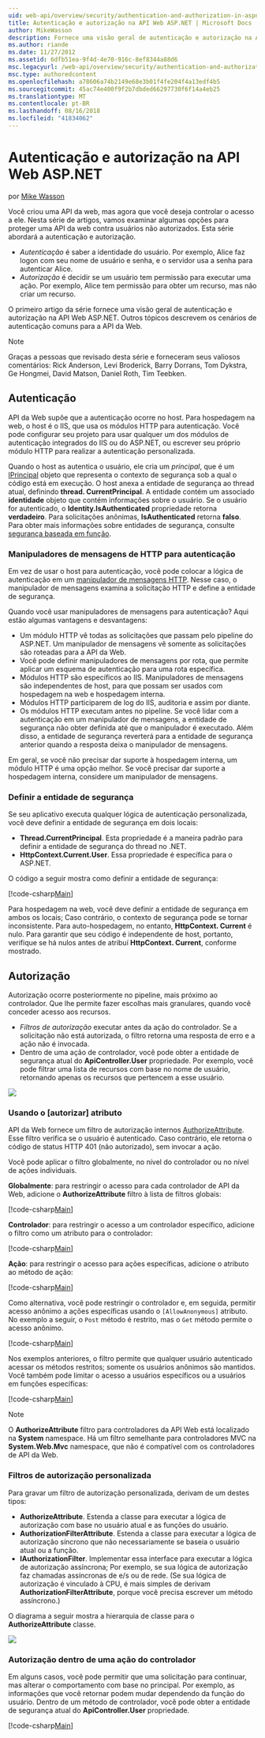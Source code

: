 ```yaml
---
uid: web-api/overview/security/authentication-and-authorization-in-aspnet-web-api
title: Autenticação e autorização na API Web ASP.NET | Microsoft Docs
author: MikeWasson
description: Fornece uma visão geral de autenticação e autorização na API Web ASP.NET.
ms.author: riande
ms.date: 11/27/2012
ms.assetid: 6dfb51ea-9f4d-4e70-916c-8ef8344a88d6
msc.legacyurl: /web-api/overview/security/authentication-and-authorization-in-aspnet-web-api
msc.type: authoredcontent
ms.openlocfilehash: a78606a74b2149e68e3b01f4fe204f4a13edf4b5
ms.sourcegitcommit: 45ac74e400f9f2b7dbded66297730f6f14a4eb25
ms.translationtype: MT
ms.contentlocale: pt-BR
ms.lasthandoff: 08/16/2018
ms.locfileid: "41834062"
---
```

<a name="authentication-and-authorization-in-aspnet-web-api"></a>Autenticação e autorização na API Web ASP.NET
====================
por [Mike Wasson](https://github.com/MikeWasson)

Você criou uma API da web, mas agora que você deseja controlar o acesso a ele. Nesta série de artigos, vamos examinar algumas opções para proteger uma API da web contra usuários não autorizados. Esta série abordará a autenticação e autorização.

- *Autenticação* é saber a identidade do usuário. Por exemplo, Alice faz logon com seu nome de usuário e senha, e o servidor usa a senha para autenticar Alice.
- *Autorização* é decidir se um usuário tem permissão para executar uma ação. Por exemplo, Alice tem permissão para obter um recurso, mas não criar um recurso.

O primeiro artigo da série fornece uma visão geral de autenticação e autorização na API Web ASP.NET. Outros tópicos descrevem os cenários de autenticação comuns para a API da Web.

> [!NOTE]
> Graças a pessoas que revisado desta série e forneceram seus valiosos comentários: Rick Anderson, Levi Broderick, Barry Dorrans, Tom Dykstra, Ge Hongmei, David Matson, Daniel Roth, Tim Teebken.


## <a name="authentication"></a>Autenticação

API da Web supõe que a autenticação ocorre no host. Para hospedagem na web, o host é o IIS, que usa os módulos HTTP para autenticação. Você pode configurar seu projeto para usar qualquer um dos módulos de autenticação integrados do IIS ou do ASP.NET, ou escrever seu próprio módulo HTTP para realizar a autenticação personalizada.

Quando o host as autentica o usuário, ele cria um *principal*, que é um [IPrincipal](https://msdn.microsoft.com/library/System.Security.Principal.IPrincipal.aspx) objeto que representa o contexto de segurança sob a qual o código está em execução. O host anexa a entidade de segurança ao thread atual, definindo **thread. CurrentPrincipal**. A entidade contém um associado **identidade** objeto que contém informações sobre o usuário. Se o usuário for autenticado, o **Identity.IsAuthenticated** propriedade retorna **verdadeiro**. Para solicitações anônimas, **IsAuthenticated** retorna **falso**. Para obter mais informações sobre entidades de segurança, consulte [segurança baseada em função](https://msdn.microsoft.com/library/shz8h065.aspx).

### <a name="http-message-handlers-for-authentication"></a>Manipuladores de mensagens de HTTP para autenticação

Em vez de usar o host para autenticação, você pode colocar a lógica de autenticação em um [manipulador de mensagens HTTP](../advanced/http-message-handlers.md). Nesse caso, o manipulador de mensagens examina a solicitação HTTP e define a entidade de segurança.

Quando você usar manipuladores de mensagens para autenticação? Aqui estão algumas vantagens e desvantagens:

- Um módulo HTTP vê todas as solicitações que passam pelo pipeline do ASP.NET. Um manipulador de mensagens vê somente as solicitações são roteadas para a API da Web.
- Você pode definir manipuladores de mensagens por rota, que permite aplicar um esquema de autenticação para uma rota específica.
- Módulos HTTP são específicos ao IIS. Manipuladores de mensagens são independentes de host, para que possam ser usados com hospedagem na web e hospedagem interna.
- Módulos HTTP participarem de log do IIS, auditoria e assim por diante.
- Os módulos HTTP executam antes no pipeline. Se você lidar com a autenticação em um manipulador de mensagens, a entidade de segurança não obter definida até que o manipulador é executado. Além disso, a entidade de segurança reverterá para a entidade de segurança anterior quando a resposta deixa o manipulador de mensagens.

Em geral, se você não precisar dar suporte à hospedagem interna, um módulo HTTP é uma opção melhor. Se você precisar dar suporte a hospedagem interna, considere um manipulador de mensagens.

### <a name="setting-the-principal"></a>Definir a entidade de segurança

Se seu aplicativo executa qualquer lógica de autenticação personalizada, você deve definir a entidade de segurança em dois locais:

- **Thread.CurrentPrincipal**. Esta propriedade é a maneira padrão para definir a entidade de segurança do thread no .NET.
- **HttpContext.Current.User**. Essa propriedade é específica para o ASP.NET.

O código a seguir mostra como definir a entidade de segurança:

[!code-csharp[Main](authentication-and-authorization-in-aspnet-web-api/samples/sample1.cs)]

Para hospedagem na web, você deve definir a entidade de segurança em ambos os locais; Caso contrário, o contexto de segurança pode se tornar inconsistente. Para auto-hospedagem, no entanto, **HttpContext. Current** é nulo. Para garantir que seu código é independente de host, portanto, verifique se há nulos antes de atribuí **HttpContext. Current**, conforme mostrado.

## <a name="authorization"></a>Autorização

Autorização ocorre posteriormente no pipeline, mais próximo ao controlador. Que lhe permite fazer escolhas mais granulares, quando você conceder acesso aos recursos.

- *Filtros de autorização* executar antes da ação do controlador. Se a solicitação não está autorizada, o filtro retorna uma resposta de erro e a ação não é invocada.
- Dentro de uma ação de controlador, você pode obter a entidade de segurança atual do **ApiController.User** propriedade. Por exemplo, você pode filtrar uma lista de recursos com base no nome de usuário, retornando apenas os recursos que pertencem a esse usuário.

![](authentication-and-authorization-in-aspnet-web-api/_static/image1.png)

<a id="auth3"></a>
### <a name="using-the-authorize-attribute"></a>Usando o [autorizar] atributo

API da Web fornece um filtro de autorização internos [AuthorizeAttribute](https://msdn.microsoft.com/library/system.web.http.authorizeattribute.aspx). Esse filtro verifica se o usuário é autenticado. Caso contrário, ele retorna o código de status HTTP 401 (não autorizado), sem invocar a ação.

Você pode aplicar o filtro globalmente, no nível do controlador ou no nível de ações individuais.

**Globalmente**: para restringir o acesso para cada controlador de API da Web, adicione o **AuthorizeAttribute** filtro à lista de filtros globais:

[!code-csharp[Main](authentication-and-authorization-in-aspnet-web-api/samples/sample2.cs)]

**Controlador**: para restringir o acesso a um controlador específico, adicione o filtro como um atributo para o controlador:

[!code-csharp[Main](authentication-and-authorization-in-aspnet-web-api/samples/sample3.cs)]

**Ação**: para restringir o acesso para ações específicas, adicione o atributo ao método de ação:

[!code-csharp[Main](authentication-and-authorization-in-aspnet-web-api/samples/sample4.cs)]

Como alternativa, você pode restringir o controlador e, em seguida, permitir acesso anônimo a ações específicas usando o `[AllowAnonymous]` atributo. No exemplo a seguir, o `Post` método é restrito, mas o `Get` método permite o acesso anônimo.

[!code-csharp[Main](authentication-and-authorization-in-aspnet-web-api/samples/sample5.cs)]

Nos exemplos anteriores, o filtro permite que qualquer usuário autenticado acessar os métodos restritos; somente os usuários anônimos são mantidos. Você também pode limitar o acesso a usuários específicos ou a usuários em funções específicas:

[!code-csharp[Main](authentication-and-authorization-in-aspnet-web-api/samples/sample6.cs)]

> [!NOTE]
> O **AuthorizeAttribute** filtro para controladores da API Web está localizado na **System** namespace. Há um filtro semelhante para controladores MVC na **System.Web.Mvc** namespace, que não é compatível com os controladores de API da Web.


### <a name="custom-authorization-filters"></a>Filtros de autorização personalizada

Para gravar um filtro de autorização personalizada, derivam de um destes tipos:

- **AuthorizeAttribute**. Estenda a classe para executar a lógica de autorização com base no usuário atual e as funções do usuário.
- **AuthorizationFilterAttribute**. Estenda a classe para executar a lógica de autorização síncrono que não necessariamente se baseia o usuário atual ou a função.
- **IAuthorizationFilter**. Implementar essa interface para executar a lógica de autorização assíncrona; Por exemplo, se sua lógica de autorização faz chamadas assíncronas de e/s ou de rede. (Se sua lógica de autorização é vinculado à CPU, é mais simples de derivam **AuthorizationFilterAttribute**, porque você precisa escrever um método assíncrono.)

O diagrama a seguir mostra a hierarquia de classe para o **AuthorizeAttribute** classe.

![](authentication-and-authorization-in-aspnet-web-api/_static/image2.png)

### <a name="authorization-inside-a-controller-action"></a>Autorização dentro de uma ação do controlador

Em alguns casos, você pode permitir que uma solicitação para continuar, mas alterar o comportamento com base no principal. Por exemplo, as informações que você retornar podem mudar dependendo da função do usuário. Dentro de um método de controlador, você pode obter a entidade de segurança atual do **ApiController.User** propriedade.

[!code-csharp[Main](authentication-and-authorization-in-aspnet-web-api/samples/sample7.cs)]
